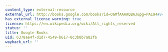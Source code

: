 ```yaml
---
content_type: external-resource
external_url: http://books.google.com/books?id=OaMfAAAAQBAJ&pg=PA194#v=onepage
has_external_license_warning: true
license: https://en.wikipedia.org/wiki/All_rights_reserved
status: ''
title: Google Books
uid: 6378ae4f-d1d7-4549-b617-0c3b0b7a82f6
wayback_url: ''
---
```

